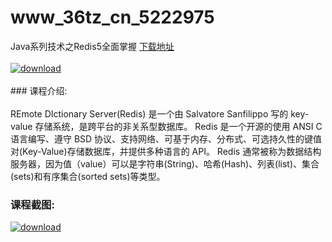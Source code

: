 # www_36tz_cn_5222975
Java系列技术之Redis5全面掌握
[下载地址](http://www.36tz.cn/article/5222975 "下载地址")
<br/></br>[![download](http://36tz.cn/muke_img/2022_02_1-42-300x163.png "下载地址")](http://www.36tz.cn/article/5222975 "下载地址")
<br/></br>### 课程介绍:<br/></br>REmote DIctionary Server(Redis) 是一个由 Salvatore Sanfilippo 写的 key-value 存储系统，是跨平台的非关系型数据库。
Redis 是一个开源的使用 ANSI C 语言编写、遵守 BSD 协议、支持网络、可基于内存、分布式、可选持久性的键值对(Key-Value)存储数据库，并提供多种语言的 API。
Redis 通常被称为数据结构服务器，因为值（value）可以是字符串(String)、哈希(Hash)、列表(list)、集合(sets)和有序集合(sorted sets)等类型。

### 课程截图:
[![download](http://36tz.cn/muke_img/2022_02_2-63.png "下载地址")](http://www.36tz.cn/article/5222975 "下载地址")
